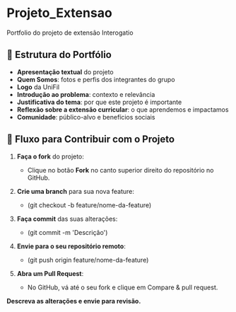 # Projeto_Extensao
Portfolio do projeto de extensão Interogatio

## 📂 Estrutura do Portfólio

- **Apresentação textual** do projeto  
- **Quem Somos**: fotos e perfis dos integrantes do grupo  
- **Logo** da UniFil  
- **Introdução ao problema**: contexto e relevância  
- **Justificativa do tema**: por que este projeto é importante  
- **Reflexão sobre a extensão curricular**: o que aprendemos e impactamos  
- **Comunidade**: público-alvo e benefícios sociais

## 📌 Fluxo para Contribuir com o Projeto

1. **Faça o fork** do projeto:
   - Clique no botão **Fork** no canto superior direito do repositório no GitHub.

2. **Crie uma branch** para sua nova feature:
   - (git checkout -b feature/nome-da-feature)
   
3. **Faça commit** das suas alterações:
   - (git commit -m 'Descrição')
  
4. **Envie para o seu repositório remoto**:
   - (git push origin feature/nome-da-feature)

5. **Abra um Pull Request**:
   - No GitHub, vá até o seu fork e clique em Compare & pull request.

**Descreva as alterações e envie para revisão.**
